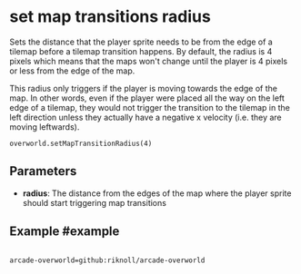 # set map transitions radius

Sets the distance that the player sprite needs to be from the edge of a tilemap before a tilemap transition happens. By default, the radius is 4 pixels which means that the maps won't change until the player is 4 pixels or less from the edge of the map.

This radius only triggers if the player is moving towards the edge of the map. In other words, even if the player were placed all the way on the left edge of a tilemap, they would not trigger the transition to the tilemap in the left direction unless they actually have a negative x velocity (i.e. they are moving leftwards).

```sig
overworld.setMapTransitionRadius(4)
```

## Parameters

* **radius**: The distance from the edges of the map where the player sprite should start triggering map transitions

## Example #example

```blocks
```

```package
arcade-overworld=github:riknoll/arcade-overworld
```